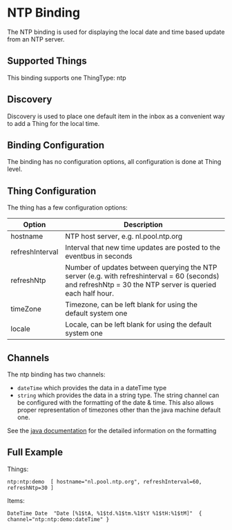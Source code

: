 # NTP Binding
 
The NTP binding is used for displaying the local date and time based update from an NTP server.
 
## Supported Things
 
This binding supports one ThingType: ntp
 
## Discovery
 
Discovery is used to place one default item in the inbox as a convenient way to add a Thing for the local time.
 
## Binding Configuration
 
The binding has no configuration options, all configuration is done at Thing level.
 
## Thing Configuration
 
The thing has a few configuration options:

| Option |  Description  |
|-----------------|--------------------------------------------------- |
| hostname | NTP host server, e.g. nl.pool.ntp.org |
| refreshInterval | Interval that new time updates are posted to the eventbus in seconds |
| refreshNtp | Number of updates between querying the NTP server (e.g. with refreshinterval = 60 (seconds) and refreshNtp = 30 the NTP server is queried each half hour. |
| timeZone | Timezone, can be left blank for using the default system one |
| locale | Locale, can be left blank for using the default system one |

 
## Channels
 
The ntp binding has two channels:

* `dateTime` which provides the data in a dateTime type
* `string` which provides the data in a string type. The string channel can be configured with the formatting of the date & time. This also allows proper representation of timezones other than the java machine default one.

See the [java documentation](http://docs.oracle.com/javase/6/docs/api/java/text/SimpleDateFormat.html) for the detailed information on the formatting

 
 
## Full Example
 
Things:

```
ntp:ntp:demo  [ hostname="nl.pool.ntp.org", refreshInterval=60, refreshNtp=30 ]
```

Items:

```
DateTime Date  "Date [%1$tA, %1$td.%1$tm.%1$tY %1$tH:%1$tM]"  { channel="ntp:ntp:demo:dateTime" }
```
